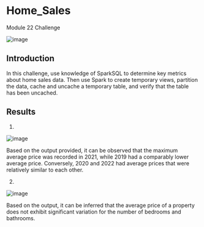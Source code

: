 # Home_Sales
Module 22 Challenge

![image](https://github.com/lakigit/Home_Sales/assets/138610916/80d1598e-4aae-42e6-b25f-74c37f5200cb)

## Introduction
In this challenge, use knowledge of SparkSQL to determine key metrics about home sales data. Then use Spark to create temporary views, partition the data, cache and uncache a temporary table, and verify that the table has been uncached.

## Results
01.
![image](https://github.com/lakigit/Home_Sales/assets/138610916/0efc7ceb-1c62-435b-99ed-6389d3b16031)

Based on the output provided, it can be observed that the maximum average price was recorded in 2021, while 2019 had a comparably lower average price. Conversely, 2020 and 2022 had average prices that were relatively similar to each other. 

02. 
![image](https://github.com/lakigit/Home_Sales/assets/138610916/daa640e8-3c92-4443-9d1b-61d9a3b68e24)

Based on the output, it can be inferred that the average price of a property does not exhibit significant variation for the number of bedrooms and bathrooms.
